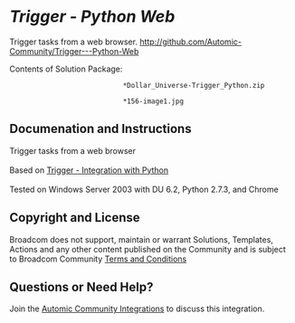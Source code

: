*Trigger - Python Web*
=============


Trigger tasks from a web browser.
http://github.com/Automic-Community/Trigger---Python-Web

<!-- List of attached files -->
Contents of Solution Package:

						
								*Dollar_Universe-Trigger_Python.zip
								
								*156-image1.jpg
								
						


Documenation and Instructions
---

<p>Trigger tasks from a web browser<br /> <br /> Based on <a href="https://marketplace.automic.com/details/triggers-integration-with-python">Trigger - Integration with Python</a><br /> <br /> Tested on Windows Server 2003 with DU 6.2, Python 2.7.3, and Chrome</p>

Copyright and License
---

Broadcom does not support, maintain or warrant Solutions, Templates, Actions and any other content published on the Community and is subject to Broadcom Community [Terms and Conditions](https://community.broadcom.com/termsandconditions)


Questions or Need Help? 
---
Join the [Automic Community Integrations](https://community.broadcom.com/communities/community-home?CommunityKey=83e49dd4-b93e-464a-a343-2bb1e51c13ec) to discuss this integration.
